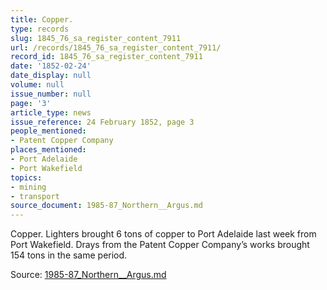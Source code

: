 ```yaml
---
title: Copper.
type: records
slug: 1845_76_sa_register_content_7911
url: /records/1845_76_sa_register_content_7911/
record_id: 1845_76_sa_register_content_7911
date: '1852-02-24'
date_display: null
volume: null
issue_number: null
page: '3'
article_type: news
issue_reference: 24 February 1852, page 3
people_mentioned:
- Patent Copper Company
places_mentioned:
- Port Adelaide
- Port Wakefield
topics:
- mining
- transport
source_document: 1985-87_Northern__Argus.md
---
```


Copper.  Lighters brought 6 tons of copper to Port Adelaide last week from Port Wakefield.  Drays from the Patent Copper Company’s works brought 154 tons in the same period.

Source: [1985-87_Northern__Argus.md](/downloads/markdown/1985-87_Northern__Argus.md)
